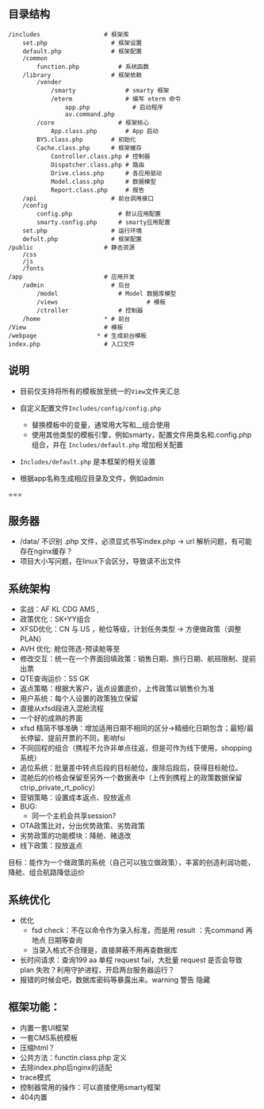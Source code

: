 ## 目录结构

```
/includes                  # 框架库
	set.php                  # 框架设置
	default.php              # 框架配置
	/common                       
		function.php           # 系统函数
	/library                 # 框架依赖  
		/vender  
			/smarty              # smarty 框架
			/eterm               # 编写 eterm 命令
				app.php            # 启动程序
				av.command.php   
		/core                  # 框架核心
			App.class.php        # App 启动
	    BYS.class.php        # 初始化
	    Cache.class.php      # 框架缓存
			Controller.class.php # 控制器
			Dispatcher.class.php # 路由
			Drive.class.php      # 各应用驱动
			Model.class.php      # 数据模型
			Report.class.php     # 报告
	/api                     # 前台调用接口
	/config
		config.php             # 默认应用配置
		smarty.config.php      # smarty应用配置
	set.php                  # 运行环境
	defult.php               # 框架配置
/public                    # 静态资源
	/css
	/js
	/fonts
/app                       # 应用开发
	/admin                   # 后台
		/model                 # Model 数据库模型
		/views					       # 模板
		/ctroller              # 控制器
	/home                  * # 前台
/View                      # 模板
/webpage                 * # 生成前台模板
index.php                  # 入口文件
```

## 说明

* 目前仅支持将所有的模板放至统一的`View`文件夹汇总
* 自定义配置文件`Includes/config/config.php`

	* 替换模板中的变量，通常用大写和__组合使用
	* 使用其他类型的模板引擎，例如smarty，配置文件用类名和.config.php组合，并在 `Includes/default.php` 增加相关配置

* `Includes/default.php` 是本框架的相关设置
* 根据app名称生成相应目录及文件，例如admin

===

## 服务器
* /data/ 不识别 .php 文件，必须显式书写index.php  -> url 解析问题，有可能存在nginx缓存？
* 项目大小写问题，在linux下会区分，导致读不出文件

## 系统架构
* 实战：AF KL CDG AMS ,
* 政策优化：SK+YY组合
* XFSD优化：CN 与 US ，舱位等级，计划任务类型 -> 方便做政策（调整PLAN）
* AVH 优化: 舱位筛选-预读舱等至
* 修改交互：统一在一个界面回填政策：销售日期、旅行日期、航班限制、提前出票
* QTE查询运价：SS GK 
* 返点策略：根据大客户，返点设置底价，上传政策以销售价为准
* 用户系统：每个人设置的政策独立保留
* 直接从xfsd段进入混舱流程
* 一个好的成熟的界面
* xfsd 精简不够准确：增加适用日期不相同的区分->精细化日期包含；最短/最长停留、提前开票的不同，影响fsi
* 不同回程的组合（携程不允许非单点往返，但是可作为线下使用，shopping系统）
* 追位系统：批量差中转点后段的目标舱位，废除后段后，获得目标舱位。
* 混舱后的价格会保留至另外一个数据表中（上传到携程上的政策数据保留 ctrip_private_rt_policy）
* 营销策略：设置成本返点、投放返点
* BUG:
	* 同一个主机会共享session?
* OTA政策比对，分出优势政策、劣势政策
* 劣势政策的功能模块：降舱、赌退改
* 线下政策：投放返点

目标：能作为一个做政策的系统（自己可以独立做政策），丰富的创造利润功能，降舱、组合航路降低运价

## 系统优化
* 优化 
	* fsd check：不在以命令作为录入标准，而是用 result ：先command 再 地点 日期等查询
	* 当录入格式不合理是，直接屏蔽不用再查数据库
* 长时间请求：查询199 aa 单程 request fail，大批量 request 是否会导致 plan 失败？利用守护进程，开启两台服务器运行？
* 报错的时候会吧，数据库密码等暴露出来。warning 警告 隐藏

## 框架功能：
* 内置一套UI框架
* 一套CMS系统模板
* 压缩html？
* 公共方法：functin.class.php 定义
* 去除index.php后nginx的适配
* trace模式
* 控制器常用的操作：可以直接使用smarty框架
* 404内置
